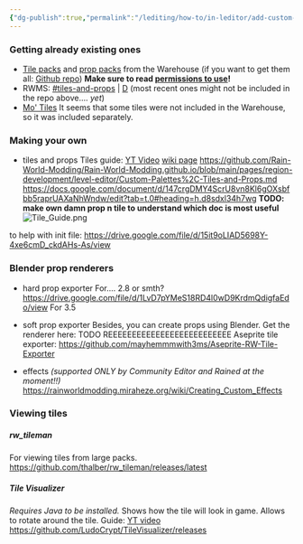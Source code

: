 ```yaml
---
{"dg-publish":true,"permalink":"/lediting/how-to/in-leditor/add-custom-props-and-tiles-and-effects/"}
---
```


### Getting already existing ones
- [Tile packs](https://seroen.github.io/Seroens-Repo/tiles.html) and [prop packs](https://seroen.github.io/Seroens-Repo/props.html) from the Warehouse (if you want to get them all: [Github repo](https://github.com/Seroen/Seroens-Repo-Files))
**Make sure to read [permissions to use](https://github.com/Seroen/Seroens-Repo-Files/blob/main/Please%20read%20this%20if%20you%20are%20installing%20the%20region%20files.txt)!**
- RWMS: [\#tiles-and-props](https://discord.com/channels/1237826015829557400/1240708497469866134) | [D](discord://discord.com/channels/1237826015829557400/1240708497469866134) (most recent ones might not be included in the repo above.... *yet*)
- [Mo' Tiles](https://github.com/rwslugcat/mo-tiles-rw/releases/tag/release)
It seems that some tiles were not included in the Warehouse, so it was included separately.




### Making your own
- tiles and props
Tiles guide: [YT Video](https://www.youtube.com/watch?v=maOTf24PEKs&list=PLOpeR3bQUKEJIGBJ3TATHBLmNvZwyYioT&index=9)
[wiki page](https://rainworldmodding.miraheze.org/wiki/Creating_Custom_Tiles_and_Props)
https://github.com/Rain-World-Modding/Rain-World-Modding.github.io/blob/main/pages/region-development/level-editor/Custom-Palettes%2C-Tiles-and-Props.md
https://docs.google.com/document/d/147crgDMY4ScrU8vn8Kl6gOXsbfbb5raprUAXaNhWndw/edit?tab=t.0#heading=h.d8sdxl34h7wg
**TODO: make own damn prop n tile to understand which doc is most useful**
![Tile_Guide.png](/img/user/pics/Tile_Guide.png)

to help with init file: 
https://drive.google.com/file/d/15it9oLIAD5698Y-4xe6cmD_ckdAHs-As/view

### Blender prop renderers
- hard prop exporter
For.... 2.8 or smth? 
https://drive.google.com/file/d/1LvD7pYMeS18RD4l0wD9KrdmQdigfaEdo/view
For 3.5

- soft prop exporter
Besides, you can create props using Blender. Get the renderer here: 
TODO REEEEEEEEEEEEEEEEEEEEEEEEEE
Aseprite tile exporter: https://github.com/mayhemmmwith3ms/Aseprite-RW-Tile-Exporter

- effects *(supported ONLY by Community Editor and Rained at the moment!!)*
https://rainworldmodding.miraheze.org/wiki/Creating_Custom_Effects

### Viewing tiles
##### rw_tileman
For viewing tiles from large packs.
https://github.com/thalber/rw_tileman/releases/latest

##### Tile Visualizer
*Requires Java to be installed.*
Shows how the tile will look in game. Allows to rotate around the tile.
Guide: [YT video](https://youtu.be/MoX6hXQZVMw)
https://github.com/LudoCrypt/TileVisualizer/releases